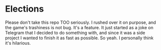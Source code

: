 # Elections

Please don't take this repo TOO seriously.
I rushed over it on purpose, and the game's trashiness is not bug. It's a feature.
It just started as a joke on Telegram that I decided to do something with,
and since it was a side project I wanted to finish it as fast as possible. So yeah.
I personally think it's hilarious.
